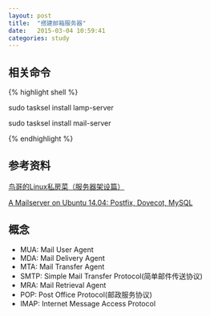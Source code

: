 ```yaml
---
layout: post
title:  "搭建邮箱服务器"
date:   2015-03-04 10:59:41
categories: study
---
```


相关命令
----------------------

{% highlight shell %}

sudo tasksel install lamp-server

sudo tasksel install mail-server
	
{% endhighlight %}

参考资料
----------------------
<a href="http://vbird.dic.ksu.edu.tw/linux_server/0380mail_1.php" target="_blank">鸟哥的Linux私房菜（服务器架设篇）</a>

<a href="https://www.exratione.com/2014/05/a-mailserver-on-ubuntu-1404-postfix-dovecot-mysql/" target="_blank">A Mailserver on Ubuntu 14.04: Postfix, Dovecot, MySQL</a>

概念
----------------------

* MUA: Mail User Agent
* MDA: Mail Delivery Agent
* MTA: Mail Transfer Agent
* SMTP: Simple Mail Transfer Protocol(简单邮件传送协议)
* MRA: Mail Retrieval Agent
* POP: Post Office Protocol(邮政服务协议)
* IMAP: Internet Message Access Protocol